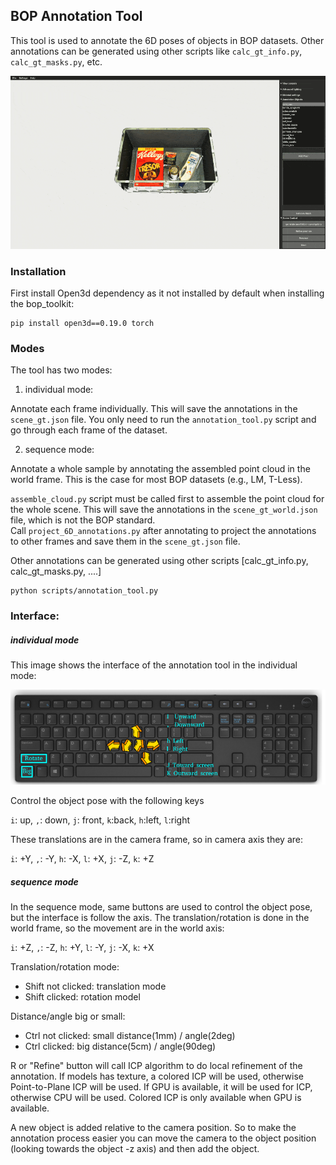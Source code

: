## BOP Annotation Tool

This tool is used to annotate the 6D poses of objects in BOP datasets.
Other annotations can be generated using other scripts like `calc_gt_info.py`, `calc_gt_masks.py`, etc.

![teaser](images/teaser.gif)

### Installation
First install Open3d dependency as it not installed by default when installing the bop_toolkit:

```
pip install open3d==0.19.0 torch
```

### Modes

The tool has two modes:

1. individual mode:

Annotate each frame individually. This will save the annotations in the `scene_gt.json` file.
You only need to run the `annotation_tool.py` script and go through each frame of the dataset.

2. sequence mode:

Annotate a whole sample by annotating the assembled point cloud in the world frame.
This is the case for most BOP datasets (e.g., LM, T-Less).

`assemble_cloud.py` script must be called first to assemble the point cloud for the whole scene.
This will save the annotations in the `scene_gt_world.json` file, which is not the BOP standard.  
Call `project_6D_annotations.py` after annotating to project the annotations to other frames and save them in the `scene_gt.json` file.

Other annotations can be generated using other scripts [calc_gt_info.py, calc_gt_masks.py, ....]

```
python scripts/annotation_tool.py
```

### Interface:

##### individual mode
This image shows the interface of the annotation tool in the individual mode:

![interface](images/keyboard.png)

Control the object pose with the following keys

`i`: up, `,`: down, `j`: front, `k`:back, `h`:left, `l`:right

These translations are in the camera frame, so in camera axis they are:

`i`: +Y, `,`: -Y, `h`: -X, `l`: +X, `j`: -Z, `k`: +Z

##### sequence mode

In the sequence mode, same buttons are used to control the object pose, but the interface is follow the axis.
The translation/rotation is done in the world frame, so the movement are in the world axis:

`i`: +Z, `,`: -Z, `h`: +Y, `l`: -Y, `j`: -X, `k`: +X


Translation/rotation mode:
- Shift not clicked: translation mode
- Shift clicked: rotation model

Distance/angle big or small:
- Ctrl not clicked: small distance(1mm) / angle(2deg)
- Ctrl clicked: big distance(5cm) / angle(90deg)

R or "Refine" button will call ICP algorithm to do local refinement of the annotation.
If models has texture, a colored ICP will be used, otherwise Point-to-Plane ICP will be used.
If GPU is available, it will be used for ICP, otherwise CPU will be used.
Colored ICP is only available when GPU is available.

A new object is added relative to the camera position.
So to make the annotation process easier you can move the camera to the object position (looking towards the object -z axis) and then add the object.


